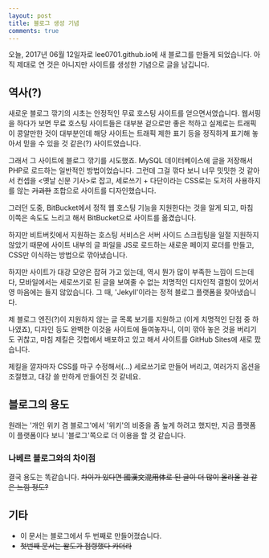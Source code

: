 ```yaml
---
layout: post
title: 블로그 생성 기념
comments: true
---
```


오늘, 2017년 06월 12일자로 lee0701.github.io에 새 블로그를 만들게 되었습니다. 아직 제대로 연 것은 아니지만 사이트를 생성한 기념으로 글을 남깁니다.

## 역사(?)
새로운 블로그 깎기의 시초는 안정적인 무료 호스팅 사이트를 얻으면서였습니다. 웹서핑을 하다가 보면 무료 호스팅 사이트들은 대부분 겉으로만 좋은 척하고 실제로는 트래픽이 콩알만한 것이 대부분인데 해당 사이트는 트래픽 제한 표기 등을 정직하게 표기해 놓아서 믿을 수 있을 것 같은(?) 사이트였습니다.

그래서 그 사이트에 블로그 깎기를 시도했죠. MySQL 데이터베이스에 글을 저장해서 PHP로 로드하는 일반적인 방법이었습니다. 그런데 그걸 깎다 보니 너무 밋밋한 것 같아서 컨셉을 <옛날 신문 기사>로 잡고, 세로쓰기 + 다단이라는 CSS로는 도저히 사용하지를 않는 ~~기괴한~~ 조합으로 사이트를 디자인했습니다.

그러던 도중, BitBucket에서 정적 웹 호스팅 기능을 지원한다는 것을 알게 되고, 마침 이쪽은 속도도 느리고 해서 BitBucket으로 사이트를 옮겼습니다.

하지만 비트버킷에서 지원하는 호스팅 서비스은 서버 사이드 스크립팅을 일절 지원하지 않았기 때문에 사이트 내부의 글 파일을 JS로 로드하는 새로운 페이지 로더를 만들고, CSS만 이식하는 방법으로 깎아냈습니다.

하지만 사이트가 대강 모양은 잡혀 가고 있는데, 역시 뭔가 많이 부족한 느낌이 드는데다, 모바일에서는 세로쓰기로 된 글을 보여줄 수 없는 치명적인 디자인적 결함이 있어서 영 마음에는 들지 않았습니다. 그 때, 'Jekyll'이라는 정적 블로그 플랫폼을 찾아냈습니다.

제 블로그 엔진(?)이 지원하지 않는 글 목록 보기를 지원하고 (이게 치명적인 단점 중 하나였죠), 디자인 등도 완벽한 이것을 사이트에 들여놓자니, 이미 깎아 놓은 것을 버리기도 귀찮고, 마침 제킬은 깃헙에서 배포하고 있고 해서 사이트를 GitHub Sites에 새로 팠습니다.

제킬을 깔자마자 CSS를 마구 수정해서(...) 세로쓰기로 만들어 버리고, 여러가지 옵션을 조절했고, 대강 쓸 만하게 만들어진 것 같네요.

## 블로그의 용도
원래는 '개인 위키 겸 블로그'에서 '위키'의 비중을 좀 높게 하려고 했지만, 지금 플랫폼이 플랫폼이다 보니 '블로그'쪽으로 더 이용을 할 것 같습니다.

### 나베르 블로그와의 차이점
결국 용도는 똑같습니다. ~~차이가 있다면 國漢文混用体로 된 글이 더 많이 올라올 걸 같은 느낌 정도?~~

## 기타
* 이 문서는 블로그에서 두 번째로 만들어졌습니다.
* ~~첫번째 문서는 왈도가 점령했다 카더라~~